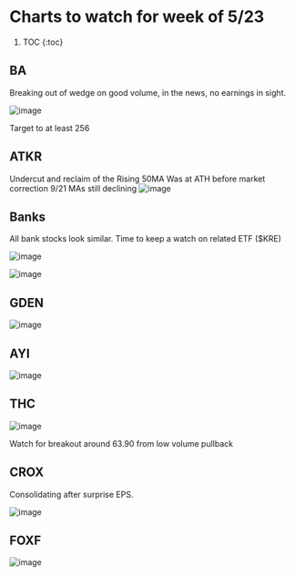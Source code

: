 # Charts to watch for week of 5/23


1. TOC 
{:toc}

## BA 
Breaking out of wedge on good volume, in the news, no earnings in sight.

![image](https://user-images.githubusercontent.com/27897180/119246393-1cc17280-bb36-11eb-86fc-94af635d863c.png)

Target to at least 256

## ATKR
Undercut and reclaim of the Rising 50MA
Was at ATH before market correction
9/21 MAs still declining
![image](https://user-images.githubusercontent.com/27897180/119246630-e4229880-bb37-11eb-891f-7edd01227312.png)

## Banks
All bank stocks look similar. Time to keep a watch on related ETF ($KRE)

![image](https://user-images.githubusercontent.com/27897180/119246819-8abb6900-bb39-11eb-8c99-ec37c06853f5.png)

![image](https://user-images.githubusercontent.com/27897180/119246833-a7f03780-bb39-11eb-9c7b-f9d97243963a.png)

## GDEN

![image](https://user-images.githubusercontent.com/27897180/119246881-f8679500-bb39-11eb-9fa2-dff568eb77e4.png)

## AYI

![image](https://user-images.githubusercontent.com/27897180/119246926-6c09a200-bb3a-11eb-9151-15692d04943a.png)

## THC

![image](https://user-images.githubusercontent.com/27897180/119249898-463bc780-bb51-11eb-9ef2-071d9aabac9c.png)

Watch for breakout around 63.90 from low volume pullback

## CROX

Consolidating after surprise EPS.

![image](https://user-images.githubusercontent.com/27897180/119250234-800dcd80-bb53-11eb-91b4-2277f97631c5.png)

## FOXF

![image](https://user-images.githubusercontent.com/27897180/119250247-a3d11380-bb53-11eb-987f-66bae71e98aa.png)





